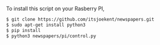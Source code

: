 To install this script on your Rasberry PI,

```sh
$ git clone https://github.com/itsjoekent/newspapers.git
$ sudo apt-get install python3
$ pip install
$ python3 newspapers/pi/control.py
```
